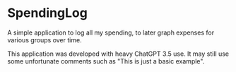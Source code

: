 # SpendingLog
A simple application to log all my spending, to later graph expenses for various groups over time.

This application was developed with heavy ChatGPT 3.5 use. It may still use some unfortunate comments such as "This is just a basic example".
